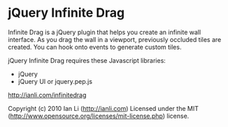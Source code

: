 # jQuery Infinite Drag

Infinite Drag is a jQuery plugin that helps you create an infinite wall interface. As you drag the wall in a viewport, previously occluded tiles are created. You can hook onto events to generate custom tiles.

jQuery Infinite Drag requires these Javascript libraries:
* jQuery
* jQuery UI or jquery.pep.js

http://ianli.com/infinitedrag

Copyright (c) 2010 Ian Li (http://ianli.com)
Licensed under the MIT (http://www.opensource.org/licenses/mit-license.php) license.
